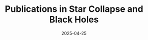 ---
title: "Publications in Star Collapse and Black Holes"
authors:
  - DQ
date: 2025-04-25
# publication_types: ["Preprint"]
# publication: "In *arXiv*"
# summary: "We investigate shock wave formation in quantum-corrected black hole models..."
# featured: true
# url_pdf: https://arxiv.org/pdf/2504.18462
# url_code: 'https://github.com/qudx54632/Shock-wave-project'
# url_doi: "https://arxiv.org/abs/2504.18462"
---